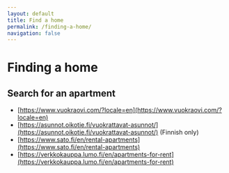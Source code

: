 ```yaml
---
layout: default
title: Find a home
permalink: /finding-a-home/
navigation: false
---
```


# Finding a home


## Search for an apartment

- [https://www.vuokraovi.com/?locale=en](https://www.vuokraovi.com/?locale=en)
- [https://asunnot.oikotie.fi/vuokrattavat-asunnot/](https://asunnot.oikotie.fi/vuokrattavat-asunnot/) (Finnish only)
- [https://www.sato.fi/en/rental-apartments](https://www.sato.fi/en/rental-apartments)
- [https://verkkokauppa.lumo.fi/en/apartments-for-rent](https://verkkokauppa.lumo.fi/en/apartments-for-rent)
